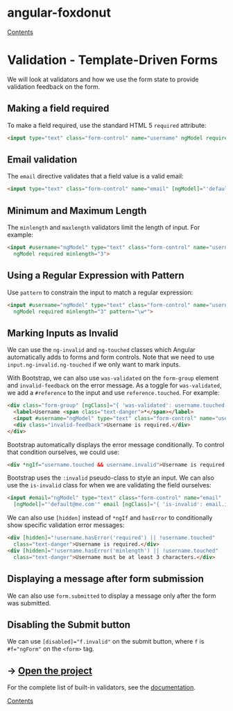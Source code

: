 # angular-foxdonut

[Contents](../README.md#angular-foxdonut)

# Validation - Template-Driven Forms

We will look at validators and how we use the form state to provide validation feedback on the form.

## Making a field required

To make a field required, use the standard HTML 5 `required` attribute:

```html
<input type="text" class="form-control" name="username" ngModel required>
```

## Email validation

The `email` directive validates that a field value is a valid email:

```html
<input type="text" class="form-control" name="email" [ngModel]="'default@me.com'" email>
```

## Minimum and Maximum Length

The `minlength` and `maxlength` validators limit the length of input. For example:

```html
<input #username="ngModel" type="text" class="form-control" name="username"
  ngModel required minlength="3">
```

## Using a Regular Expression with Pattern

Use `pattern` to constrain the input to match a regular expression:

```html
<input #username="ngModel" type="text" class="form-control" name="username"
  ngModel required minlength="3" pattern="\w*">
```

## Marking Inputs as Invalid

We can use the `ng-invalid` and `ng-touched` classes which Angular automatically adds to forms and
form controls. Note that we need to use `input.ng-invalid.ng-touched` if we only want to mark
inputs.

With Bootstrap, we can also use `was-validated` on the `form-group` element and `invalid-feedback`
on the error message. As a toggle for `was-validated`, we add a `#reference` to the input and use
`reference.touched`. For example:

```html
<div class="form-group" [ngClass]="{ 'was-validated': username.touched }">
  <label>Username <span class="text-danger">*</span></label>
  <input #username="ngModel" type="text" class="form-control" name="username" ngModel required>
  <div class="invalid-feedback">Username is required.</div>
</div>
```

Bootstrap automatically displays the error message conditionally. To control that condition
ourselves, we could use:

```html
<div *ngIf="username.touched && username.invalid">Username is required.</div>
```

Bootstrap uses the `:invalid` pseudo-class to style an input. We can also use the `is-invalid`
class for when we are validating the field ourselves:

```html
<input #email="ngModel" type="text" class="form-control" name="email"
  [ngModel]="'default@me.com'" email [ngClass]="{ 'is-invalid': email.invalid }">
```

We can also use `[hidden]` instead of `*ngIf` and `hasError` to conditionally show specific
validation error messages:

```html
<div [hidden]="!username.hasError('required') || !username.touched"
  class="text-danger">Username is required.</div>
<div [hidden]="!username.hasError('minlength') || !username.touched"
  class="text-danger">Username must be at least 3 characters.</div>
```

## Displaying a message after form submission

We can also use `form.submitted` to display a message only after the form was submitted.

## Disabling the Submit button

We can use `[disabled]="f.invalid"` on the submit button, where `f` is `#f="ngForm"` on the `<form>`
tag.

## &rarr; [Open the project](https://stackblitz.com/github/foxdonut/angular-foxdonut/tree/validation?file=src%2Fapp%2Fvalidation%2Fvalidation-template-form%2Fvalidation-template-form.component.html)

For the complete list of built-in validators, see the
[documentation](https://angular.io/api/forms/Validators).

[Contents](../README.md#angular-foxdonut)
